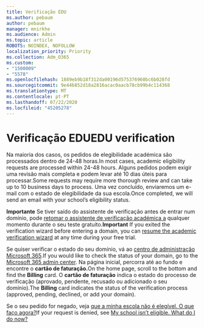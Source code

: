 ```yaml
---
title: Verificação EDU
ms.author: pebaum
author: pebaum
manager: mnirkhe
ms.audience: Admin
ms.topic: article
ROBOTS: NOINDEX, NOFOLLOW
localization_priority: Priority
ms.collection: Adm_O365
ms.custom:
- "1500009"
- "5578"
ms.openlocfilehash: 1889eb9b18f312da00196d575376960bc6b028fd
ms.sourcegitcommit: 9e44b852d18a2816acac0aacb78cb99b4c114368
ms.translationtype: MT
ms.contentlocale: pt-PT
ms.lasthandoff: 07/22/2020
ms.locfileid: "45205278"
---
```

# <a name="edu-verification"></a><span data-ttu-id="02c8d-102">Verificação EDU</span><span class="sxs-lookup"><span data-stu-id="02c8d-102">EDU verification</span></span>

<span data-ttu-id="02c8d-103">Na maioria dos casos, os pedidos de elegibilidade académica são processados dentro de 24-48 horas.</span><span class="sxs-lookup"><span data-stu-id="02c8d-103">In most cases, academic eligibility requests are processed within 24-48 hours.</span></span> <span data-ttu-id="02c8d-104">Alguns pedidos podem exigir uma revisão mais completa e podem levar até 10 dias úteis para processar.</span><span class="sxs-lookup"><span data-stu-id="02c8d-104">Some requests may require more thorough review and can take up to 10 business days to process.</span></span> <span data-ttu-id="02c8d-105">Uma vez concluído, enviaremos um e-mail com o estado de elegibilidade da sua escola.</span><span class="sxs-lookup"><span data-stu-id="02c8d-105">Once completed, we will send an email with your school’s eligibility status.</span></span>

<span data-ttu-id="02c8d-106">**Importante** Se tiver saído do assistente de verificação antes de entrar num domínio, pode [retomar o assistente de verificação académica a](https://go.microsoft.com/fwlink/p/?linkid=2135255) qualquer momento durante o seu teste gratuito.</span><span class="sxs-lookup"><span data-stu-id="02c8d-106">**Important** If you exited the verification wizard before entering a domain, you can [resume the academic verification wizard](https://go.microsoft.com/fwlink/p/?linkid=2135255) at any time during your free trial.</span></span>

<span data-ttu-id="02c8d-107">Se quiser verificar o estado do seu domínio, vá ao [centro de administração Microsoft 365](https://go.microsoft.com/fwlink/p/?linkid=2024339).</span><span class="sxs-lookup"><span data-stu-id="02c8d-107">If you would like to check the status of your domain, go to the [Microsoft 365 admin center](https://go.microsoft.com/fwlink/p/?linkid=2024339).</span></span> <span data-ttu-id="02c8d-108">Na página inicial, percorra até ao fundo e encontre o **cartão de faturação.**</span><span class="sxs-lookup"><span data-stu-id="02c8d-108">On the home page, scroll to the bottom and find the **Billing** card.</span></span> <span data-ttu-id="02c8d-109">O **cartão de faturação** indica o estado do processo de verificação (aprovado, pendente, recusado ou adicionado o seu domínio).</span><span class="sxs-lookup"><span data-stu-id="02c8d-109">The **Billing** card indicates the status of the verification process (approved, pending, declined, or add your domain).</span></span>

<span data-ttu-id="02c8d-110">Se o seu pedido for negado, veja [que a minha escola não é elegível. O que faço agora?](https://docs.microsoft.com/microsoft-365/commerce/subscriptions/verify-academic-eligibility#my-school-isnt-eligible-what-do-i-do-now)</span><span class="sxs-lookup"><span data-stu-id="02c8d-110">If your request is denied, see [My school isn’t eligible. What do I do now?](https://docs.microsoft.com/microsoft-365/commerce/subscriptions/verify-academic-eligibility#my-school-isnt-eligible-what-do-i-do-now)</span></span>